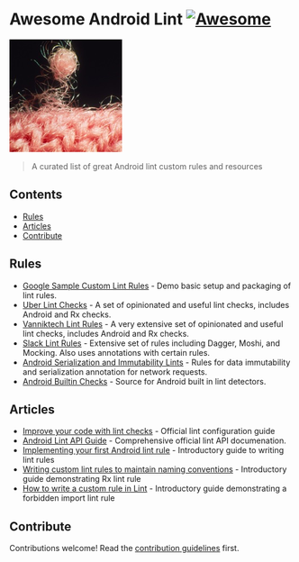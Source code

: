 # Awesome Android Lint [![Awesome](https://awesome.re/badge.svg)](https://awesome.re)

<img src="header.jpg" width="200"/>

> A curated list of great Android lint custom rules and resources


## Contents

- [Rules](#rules)
- [Articles](#articles)
- [Contribute](#contribute)

## Rules

- [Google Sample Custom Lint Rules](https://github.com/googlesamples/android-custom-lint-rules) - Demo basic setup and packaging of lint rules.
- [Uber Lint Checks](https://uber.github.io/lint-checks/CHECKS/) - A set of opinionated and useful lint checks, includes Android and Rx checks.
- [Vanniktech Lint Rules](https://github.com/vanniktech/lint-rules) - A very extensive set of opinionated and useful lint checks, includes Android and Rx checks.
- [Slack Lint Rules](https://github.com/slackhq/slack-lints) - Extensive set of rules including Dagger, Moshi, and Mocking. Also uses annotations with certain rules.
- [Android Serialization and Immutability Lints](https://github.com/kozaxinan/android-lints) - Rules for data immutability and serialization annotation for network requests.
- [Android Builtin Checks](https://android.googlesource.com/platform/tools/base/+/studio-master-dev/lint/libs/lint-checks/src/main/java/com/android/tools/lint/checks) - Source for Android built in lint detectors.


## Articles

- [Improve your code with lint checks](https://developer.android.com/studio/write/lint) - Official lint configuration guide
- [Android Lint API Guide](http://googlesamples.github.io/android-custom-lint-rules/api-guide.html) - Comprehensive official lint API documenation.
- [Implementing your first Android lint rule](https://proandroiddev.com/implementing-your-first-android-lint-rule-6e572383b292) - Introductory guide to writing lint rules
- [Writing custom lint rules to maintain naming conventions](https://medium.com/baracoda-engineering/writing-custom-lint-rules-to-maintain-naming-conventions-52955f116d1f) - Introductory guide demonstrating Rx lint rule
- [How to write a custom rule in Lint](https://medium.com/@dbottillo/how-to-write-a-custom-rule-in-lint-d2395d88c8c2) - Introductory guide demonstrating a forbidden import lint rule


## Contribute

Contributions welcome! Read the [contribution guidelines](contributing.md) first.
